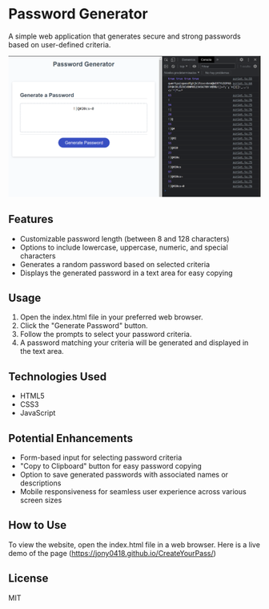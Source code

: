 # Password Generator
A simple web application that generates secure and strong passwords based on user-defined criteria.

![Password Generator Screenshot](./img/captura.png)

## Features

- Customizable password length (between 8 and 128 characters)
- Options to include lowercase, uppercase, numeric, and special characters
- Generates a random password based on selected criteria
- Displays the generated password in a text area for easy copying

## Usage
 
1. Open the index.html file in your preferred web browser.
2. Click the "Generate Password" button.
3. Follow the prompts to select your password criteria.
4. A password matching your criteria will be generated and displayed in the text area.

## Technologies Used

- HTML5 
- CSS3
- JavaScript

## Potential Enhancements

- Form-based input for selecting password criteria
- "Copy to Clipboard" button for easy password copying
- Option to save generated passwords with associated names or descriptions
- Mobile responsiveness for seamless user experience across various screen sizes

## How to Use

To view the website, open the index.html file in a web browser. Here is a live demo of the page (https://jony0418.github.io/CreateYourPass/)

## License

MIT

